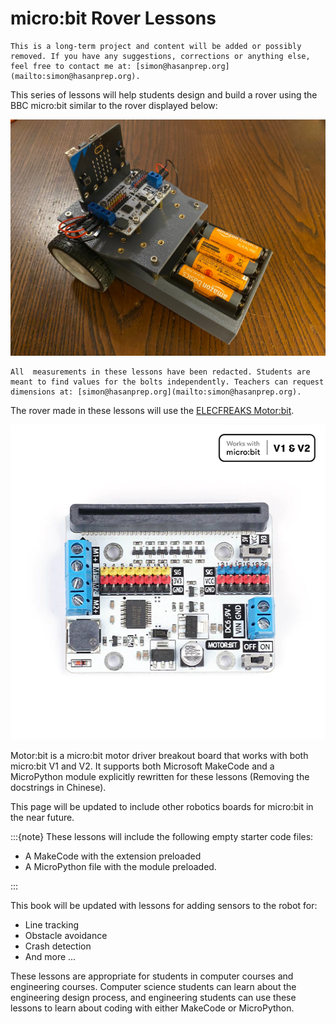 # micro:bit Rover Lessons

```{note}
This is a long-term project and content will be added or possibly removed. If you have any suggestions, corrections or anything else, feel free to contact me at: [simon@hasanprep.org](mailto:simon@hasanprep.org). 
```

This series of lessons will help students design and build a rover using the BBC micro:bit similar to the rover displayed below:

![rover](assets/rover.jpg)

```{attention}
All  measurements in these lessons have been redacted. Students are meant to find values for the bolts independently. Teachers can request dimensions at: [simon@hasanprep.org](mailto:simon@hasanprep.org). 
```

The rover made in these lessons will use the [ELECFREAKS Motor:bit](https://shop.elecfreaks.com/products/elecfreaks-micro-bit-motor-bit?_pos=1&_psq=motor%3Abit&_ss=e&_v=1.0). 

![motorbit](assets/motorbit.png)

Motor:bit is a micro:bit motor driver breakout board that works with both micro:bit V1 and V2. It supports both Microsoft MakeCode and a MicroPython module explicitly rewritten for these lessons (Removing the docstrings in Chinese). 

This page will be updated to include other robotics boards for micro:bit in the near future.

:::{note} 
These lessons will include the following empty starter code files: 

- A MakeCode with the extension preloaded
- A MicroPython file with the module preloaded.

:::

This book will be updated with lessons for adding sensors to the robot for:

- Line tracking
- Obstacle avoidance 
- Crash detection
- And more ...

These lessons are appropriate for students in computer courses and engineering courses. Computer science students can learn about the engineering design process, and engineering students can use these lessons to learn about coding with either MakeCode or MicroPython.

```{tableofcontents}
```
